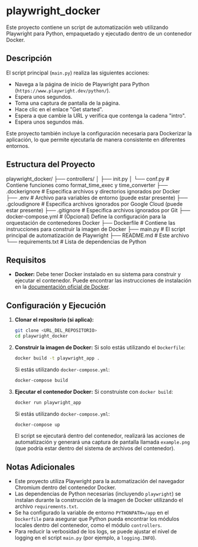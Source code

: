 # playwright_docker

Este proyecto contiene un script de automatización web utilizando Playwright para Python, empaquetado y ejecutado dentro de un contenedor Docker.

## Descripción

El script principal (`main.py`) realiza las siguientes acciones:

* Navega a la página de inicio de Playwright para Python (`https://www.playwright.dev/python/`).
* Espera unos segundos.
* Toma una captura de pantalla de la página.
* Hace clic en el enlace "Get started".
* Espera a que cambie la URL y verifica que contenga la cadena "intro".
* Espera unos segundos más.

Este proyecto también incluye la configuración necesaria para Dockerizar la aplicación, lo que permite ejecutarla de manera consistente en diferentes entornos.

## Estructura del Proyecto

playwright_docker/
├── controllers/
│   ├── init.py
│   └── conf.py         # Contiene funciones como format_time_exec y time_converter
├── .dockerignore       # Especifica archivos y directorios ignorados por Docker
├── .env                # Archivo para variables de entorno (puede estar presente)
├── .gcloudignore      # Especifica archivos ignorados por Google Cloud (puede estar presente)
├── .gitignore          # Especifica archivos ignorados por Git
├── docker-compose.yml  # (Opcional) Define la configuración para la orquestación de contenedores Docker
├── Dockerfile          # Contiene las instrucciones para construir la imagen de Docker
├── main.py             # El script principal de automatización de Playwright
├── README.md           # Este archivo
└── requirements.txt    # Lista de dependencias de Python

## Requisitos

* **Docker:** Debe tener Docker instalado en su sistema para construir y ejecutar el contenedor. Puede encontrar las instrucciones de instalación en la [documentación oficial de Docker](https://docs.docker.com/get-docker/).

## Configuración y Ejecución

1.  **Clonar el repositorio (si aplica):**
    ```bash
    git clone <URL_DEL_REPOSITORIO>
    cd playwright_docker
    ```

2.  **Construir la imagen de Docker:**
    Si solo estás utilizando el `Dockerfile`:
    ```bash
    docker build -t playwright_app .
    ```
    Si estás utilizando `docker-compose.yml`:
    ```bash
    docker-compose build
    ```

3.  **Ejecutar el contenedor Docker:**
    Si construiste con `docker build`:
    ```bash
    docker run playwright_app
    ```
    Si estás utilizando `docker-compose.yml`:
    ```bash
    docker-compose up
    ```

    El script se ejecutará dentro del contenedor, realizará las acciones de automatización y generará una captura de pantalla llamada `example.png` (que podría estar dentro del sistema de archivos del contenedor).

## Notas Adicionales

* Este proyecto utiliza Playwright para la automatización del navegador Chromium dentro del contenedor Docker.
* Las dependencias de Python necesarias (incluyendo `playwright`) se instalan durante la construcción de la imagen de Docker utilizando el archivo `requirements.txt`.
* Se ha configurado la variable de entorno `PYTHONPATH=/app` en el `Dockerfile` para asegurar que Python pueda encontrar los módulos locales dentro del contenedor, como el módulo `controllers`.
* Para reducir la verbosidad de los logs, se puede ajustar el nivel de logging en el script `main.py` (por ejemplo, a `logging.INFO`).
